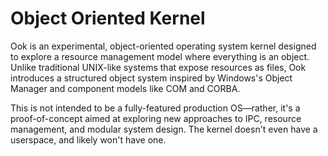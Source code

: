 # Object Oriented Kernel

Ook is an experimental, object-oriented operating system kernel designed to
explore a resource management model where everything is an object. Unlike
traditional UNIX-like systems that expose resources as files, Ook introduces
a structured object system inspired by Windows's Object Manager and component
models like COM and CORBA.

This is not intended to be a fully-featured production OS—rather, it's a
proof-of-concept aimed at exploring new approaches to IPC, resource management,
and modular system design. The kernel doesn't even have a userspace, and likely
won't have one.
